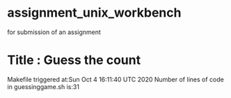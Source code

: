 # assignment_unix_workbench
for submission of an assignment
# Title : Guess the count
Makefile triggered at:Sun Oct 4 16:11:40 UTC 2020
Number of lines of code in guessinggame.sh is:31
